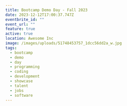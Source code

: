 ```yaml
---
title: Bootcamp Demo Day - Fall 2023
date: 2023-12-12T17:00:37.747Z
eventbrite_id: ""
event_url: ""
feature: true
active: true
location: Awesome Inc
image: /images/uploads/51748453757_1dcc56dd2a_w.jpg
tags:
  - bootcamp
  - demo
  - day
  - programming
  - coding
  - development
  - showcase
  - talent
  - jobs
  - software
---
```

